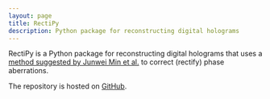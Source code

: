 ```yaml
---
layout: page
title: RectiPy
description: Python package for reconstructing digital holograms
---
```


RectiPy is a Python package for reconstructing digital holograms that uses a [method
suggested by Junwei Min et al.][paper] to correct (rectify) phase aberrations.

The repository is hosted on [GitHub][].

[paper]: https://doi.org/10.1364/OL.42.000227
[GitHub]: https://github.com/meribold/rectipy

<!-- vim: set tw=90 sts=-1 sw=4 et spell: -->
